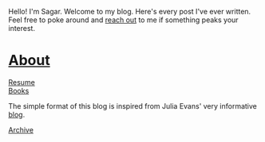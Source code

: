 Hello! I'm Sagar. Welcome to my blog. Here's every post I've ever written. Feel free to poke around and [reach out](mailto:sagar314p@gmail.com) to me if something peaks your interest.  

[About](/blog/about.md)  
=======
  
[Resume](/blog/Resume.pdf)  
[Books](/blog/books.md)

The simple format of this blog is inspired from Julia Evans' very informative [blog](https://jvns.ca/).  

[Archive](/blog/archive.md)
